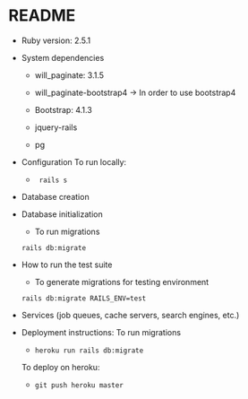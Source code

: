 # README

* Ruby version: 2.5.1

* System dependencies
    - will_paginate: 3.1.5
    
    - will_paginate-bootstrap4 -> In order to use bootstrap4
    
    - Bootstrap: 4.1.3

    - jquery-rails

    - pg

* Configuration
    To run locally:
    - ` rails s`

* Database creation

* Database initialization
    
    - To run migrations

     ` rails db:migrate  ` 

* How to run the test suite

    - To generate migrations for testing environment

     ` rails db:migrate RAILS_ENV=test  ` 

* Services (job queues, cache servers, search engines, etc.)

* Deployment instructions:
    To run migrations

    - ` heroku run rails db:migrate `

    To deploy on heroku:

    - ` git push heroku master `
